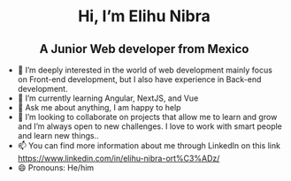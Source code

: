<div align="center">
<h1 align="center" >Hi, I’m Elihu Nibra</h1>
<h2>A Junior Web developer from Mexico</h2>

</div> 

- 👀 I’m deeply interested in the world of web development mainly focus on Front-end development, but I also have experience in Back-end development.
- 🌱 I’m currently learning Angular, NextJS, and Vue
- 💬 Ask me about anything, I am happy to help
- 💞️ I’m looking to collaborate on projects that allow me to learn and grow and I’m always open to new challenges. I love to work with smart people and learn new things..
- 📫 You can find more information about me through LinkedIn on this link https://www.linkedin.com/in/elihu-nibra-ort%C3%ADz/
- 😄 Pronouns: He/him

<!---
ElihuNibra/ElihuNibra is a ✨ special ✨ repository because its `README.md` (this file) appears on your GitHub profile.
You can click the Preview link to take a look at your changes.
--->
